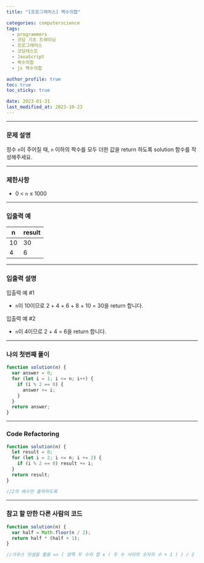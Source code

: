 ```yaml
---
title: "[프로그래머스] 짝수의합"

categories: computerscience
tags:
  - programmers
  - 코딩 기초 트레이닝
  - 프로그래머스
  - 코딩테스트
  - JavaScript
  - 짝수의합
  - js 짝수의합

author_profile: true
toc: true
toc_sticky: true

date: 2023-01-31
last_modified_at: 2023-10-23
---
```


---

### 문제 설명

정수 `n`이 주어질 때, `n` 이하의 짝수를 모두 더한 값을 return 하도록 solution 함수를 작성해주세요.

---

### 제한사항

- 0 < `n` ≤ 1000

---

### 입출력 예

| n   | result |
| --- | ------ |
| 10  | 30     |
| 4   | 6      |

---

### 입출력 설명

입출력 예 #1

- `n`이 10이므로 2 + 4 + 6 + 8 + 10 = 30을 return 합니다.

입출력 예 #2

- `n`이 4이므로 2 + 4 = 6을 return 합니다.

---

### 나의 첫번째 풀이

```jsx
function solution(n) {
  var answer = 0;
  for (let i = 1; i <= n; i++) {
    if (i % 2 == 0) {
      answer += i;
    }
  }
  return answer;
}
```

---

### Code Refactoring

```jsx
function solution(n) {
  let result = 0;
  for (let i = 2; i <= n; i += 2) {
    if (i % 2 == 0) result += i;
  }
  return result;
}

//2의 배수만 출력하도록
```

---

### 참고 할 만한 다른 사람의 코드

```jsx
function solution(n) {
  var half = Math.floor(n / 2);
  return half * (half + 1);
}

//가우스 덧셈을 활용 => ( 양쪽 두 수의 합 x ( 두 수 사이의 숫자의 수 + 1 ) ) / 2
```
